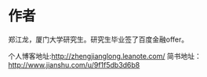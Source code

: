 # 作者
郑江龙，厦门大学研究生。研究生毕业签了百度金融offer。 

个人博客地址:http://zhengjianglong.leanote.com/
简书地址： http://www.jianshu.com/u/9f1f5db3d6b8